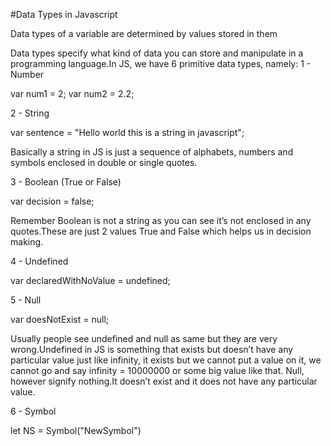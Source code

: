 
#Data Types in Javascript

Data types of a variable are determined by values stored in them


Data types specify what kind of data you can store and manipulate in a programming language.In JS, we have 6 primitive data types, namely:
1 - Number 

var num1 = 2;
var num2 = 2.2;


2 - String

var sentence = "Hello world this is a string in javascript";    

Basically a string in JS is just a sequence of alphabets, numbers and symbols enclosed in double or single quotes.


3 - Boolean (True or False)

var decision = false;   

Remember Boolean is not a string as you can see it’s not enclosed in any quotes.These are just 2 values True and False which helps us in decision making.


4 - Undefined

var declaredWithNoValue = undefined; 


5 - Null

var doesNotExist = null;  

Usually people see undefined and null as same but they are very wrong.Undefined in JS is something that exists but doesn’t have any particular value just like infinity, it exists but we cannot put a value on it, we cannot go and say infinity = 10000000 or some big value like that.
    Null, however signify nothing.It doesn’t exist and it does not have any particular value.



6 - Symbol

let NS = Symbol("NewSymbol") 

